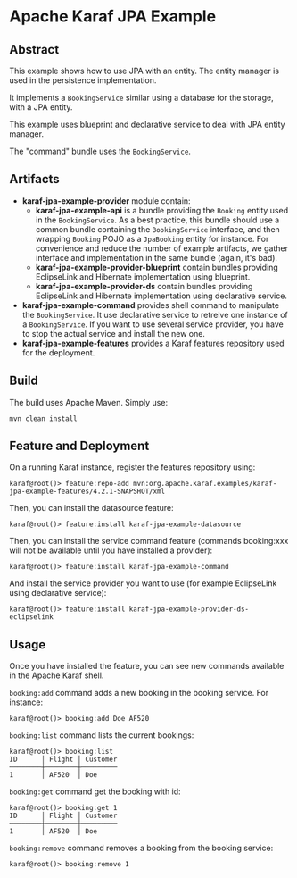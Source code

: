 <!--
    Licensed to the Apache Software Foundation (ASF) under one
    or more contributor license agreements.  See the NOTICE file
    distributed with this work for additional information
    regarding copyright ownership.  The ASF licenses this file
    to you under the Apache License, Version 2.0 (the
    "License"); you may not use this file except in compliance
    with the License.  You may obtain a copy of the License at

      http://www.apache.org/licenses/LICENSE-2.0

    Unless required by applicable law or agreed to in writing,
    software distributed under the License is distributed on an
    "AS IS" BASIS, WITHOUT WARRANTIES OR CONDITIONS OF ANY
    KIND, either express or implied.  See the License for the
    specific language governing permissions and limitations
    under the License.
-->
# Apache Karaf JPA Example

## Abstract

This example shows how to use JPA with an entity. The entity manager is used in the persistence implementation.

It implements a `BookingService` similar using a database for the storage, with a JPA entity.

This example uses blueprint and declarative service to deal with JPA entity manager.

The "command" bundle uses the `BookingService`.

## Artifacts

* **karaf-jpa-example-provider** module contain:
    * **karaf-jpa-example-api** is a bundle providing the `Booking` entity used in the `BookingService`. As a best practice, this bundle should use a common bundle containing
the `BookingService` interface, and then wrapping `Booking` POJO as a `JpaBooking` entity for instance. For convenience and reduce the number of
example artifacts, we gather interface and implementation in the same bundle (again, it's bad).
    * **karaf-jpa-example-provider-blueprint** contain bundles providing EclipseLink and Hibernate implementation using blueprint.
    * **karaf-jpa-example-provider-ds** contain bundles providing EclipseLink and Hibernate implementation using declarative service.
* **karaf-jpa-example-command** provides shell command to manipulate the `BookingService`. It use declarative service to retreive one instance of a `BookingService`. 
If you want to use several service provider, you have to stop the actual service and install the new one.
* **karaf-jpa-example-features** provides a Karaf features repository used for the deployment.

## Build

The build uses Apache Maven. Simply use:

```
mvn clean install
```

## Feature and Deployment

On a running Karaf instance, register the features repository using:

```
karaf@root()> feature:repo-add mvn:org.apache.karaf.examples/karaf-jpa-example-features/4.2.1-SNAPSHOT/xml
```

Then, you can install the datasource feature:

```
karaf@root()> feature:install karaf-jpa-example-datasource
```

Then, you can install the service command feature (commands booking:xxx will not be available until you have installed 
a provider):

```
karaf@root()> feature:install karaf-jpa-example-command
```

And install the service provider you want to use (for example EclipseLink using declarative service):

```
karaf@root()> feature:install karaf-jpa-example-provider-ds-eclipselink
```

## Usage

Once you have installed the feature, you can see new commands available in the Apache Karaf shell.

`booking:add` command adds a new booking in the booking service. For instance:

```
karaf@root()> booking:add Doe AF520
```

`booking:list` command lists the current bookings:

```
karaf@root()> booking:list
ID      │ Flight │ Customer
────────┼────────┼─────────
1       │ AF520  │ Doe
```

`booking:get` command get the booking with id:

```
karaf@root()> booking:get 1
ID      │ Flight │ Customer
────────┼────────┼─────────
1       │ AF520  │ Doe
```

`booking:remove` command removes a booking from the booking service:

```
karaf@root()> booking:remove 1
```